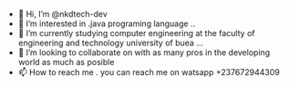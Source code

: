 - 👋 Hi, I’m @nkdtech-dev
- 👀 I’m interested in .java programing language ..
- 🌱 I’m currently studying computer engineering at the faculty of engineering and technology university of buea ...
- 💞️ I’m looking to collaborate on with as many pros in the  developing world as much as posible
- 📫 How to reach me . you can reach me on watsapp +237672944309

<!---
nkdtech-dev/nkdtech-dev is a ✨ special ✨ repository because its `README.md` (this file) appears on your GitHub profile.
You can click the Preview link to take a look at your changes.
--->
